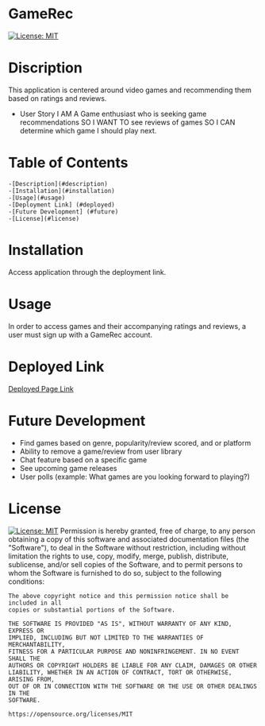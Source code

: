 # GameRec

[![License: MIT](https://img.shields.io/badge/License-MIT-yellow.svg)](https://opensource.org/licenses/MIT)


# Discription
This application is centered around video games and recommending them based on ratings and reviews.
- User Story
I AM A Game enthusiast who is seeking game recommendations
SO I WANT TO see reviews of games
SO I CAN determine which game I should play next.

# Table of Contents


    -[Description](#description)
    -[Installation](#installation)
    -[Usage](#usage)
    -[Deployment Link] (#deployed)
    -[Future Development] (#future)
    -[License](#license)
    

# Installation

Access application through the deployment link.  

# Usage

In order to access games and their accompanying ratings and reviews, a user must sign up with a GameRec account.

# Deployed Link
[Deployed Page Link](https://gamrec-project.herokuapp.com/)

# Future Development
- Find games based on genre, popularity/review scored, and or platform
- Ability to remove a game/review from user library
- Chat feature based on a specific game
- See upcoming game releases
- User polls (example: What games are you looking forward to playing?)


# License

[![License: MIT](https://img.shields.io/badge/License-MIT-yellow.svg)](https://opensource.org/licenses/MIT)
    Permission is hereby granted, free of charge, to any person obtaining a copy
    of this software and associated documentation files (the "Software"), to deal
    in the Software without restriction, including without limitation the rights
    to use, copy, modify, merge, publish, distribute, sublicense, and/or sell
    copies of the Software, and to permit persons to whom the Software is
    furnished to do so, subject to the following conditions:

    The above copyright notice and this permission notice shall be included in all
    copies or substantial portions of the Software.

    THE SOFTWARE IS PROVIDED "AS IS", WITHOUT WARRANTY OF ANY KIND, EXPRESS OR
    IMPLIED, INCLUDING BUT NOT LIMITED TO THE WARRANTIES OF MERCHANTABILITY,
    FITNESS FOR A PARTICULAR PURPOSE AND NONINFRINGEMENT. IN NO EVENT SHALL THE
    AUTHORS OR COPYRIGHT HOLDERS BE LIABLE FOR ANY CLAIM, DAMAGES OR OTHER
    LIABILITY, WHETHER IN AN ACTION OF CONTRACT, TORT OR OTHERWISE, ARISING FROM,
    OUT OF OR IN CONNECTION WITH THE SOFTWARE OR THE USE OR OTHER DEALINGS IN THE
    SOFTWARE.
    
    https://opensource.org/licenses/MIT



  